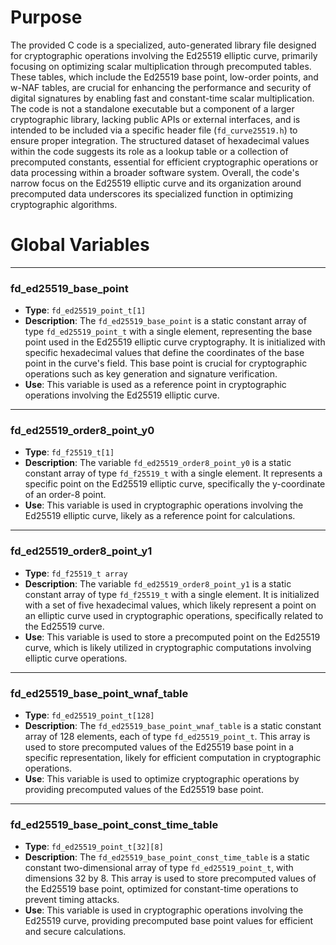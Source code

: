 # Purpose
The provided C code is a specialized, auto-generated library file designed for cryptographic operations involving the Ed25519 elliptic curve, primarily focusing on optimizing scalar multiplication through precomputed tables. These tables, which include the Ed25519 base point, low-order points, and w-NAF tables, are crucial for enhancing the performance and security of digital signatures by enabling fast and constant-time scalar multiplication. The code is not a standalone executable but a component of a larger cryptographic library, lacking public APIs or external interfaces, and is intended to be included via a specific header file (`fd_curve25519.h`) to ensure proper integration. The structured dataset of hexadecimal values within the code suggests its role as a lookup table or a collection of precomputed constants, essential for efficient cryptographic operations or data processing within a broader software system. Overall, the code's narrow focus on the Ed25519 elliptic curve and its organization around precomputed data underscores its specialized function in optimizing cryptographic algorithms.
# Global Variables

---
### fd\_ed25519\_base\_point
- **Type**: `fd_ed25519_point_t[1]`
- **Description**: The `fd_ed25519_base_point` is a static constant array of type `fd_ed25519_point_t` with a single element, representing the base point used in the Ed25519 elliptic curve cryptography. It is initialized with specific hexadecimal values that define the coordinates of the base point in the curve's field. This base point is crucial for cryptographic operations such as key generation and signature verification.
- **Use**: This variable is used as a reference point in cryptographic operations involving the Ed25519 elliptic curve.


---
### fd\_ed25519\_order8\_point\_y0
- **Type**: `fd_f25519_t[1]`
- **Description**: The variable `fd_ed25519_order8_point_y0` is a static constant array of type `fd_f25519_t` with a single element. It represents a specific point on the Ed25519 elliptic curve, specifically the y-coordinate of an order-8 point.
- **Use**: This variable is used in cryptographic operations involving the Ed25519 elliptic curve, likely as a reference point for calculations.


---
### fd\_ed25519\_order8\_point\_y1
- **Type**: `fd_f25519_t array`
- **Description**: The variable `fd_ed25519_order8_point_y1` is a static constant array of type `fd_f25519_t` with a single element. It is initialized with a set of five hexadecimal values, which likely represent a point on an elliptic curve used in cryptographic operations, specifically related to the Ed25519 curve.
- **Use**: This variable is used to store a precomputed point on the Ed25519 curve, which is likely utilized in cryptographic computations involving elliptic curve operations.


---
### fd\_ed25519\_base\_point\_wnaf\_table
- **Type**: `fd_ed25519_point_t[128]`
- **Description**: The `fd_ed25519_base_point_wnaf_table` is a static constant array of 128 elements, each of type `fd_ed25519_point_t`. This array is used to store precomputed values of the Ed25519 base point in a specific representation, likely for efficient computation in cryptographic operations.
- **Use**: This variable is used to optimize cryptographic operations by providing precomputed values of the Ed25519 base point.


---
### fd\_ed25519\_base\_point\_const\_time\_table
- **Type**: ``fd_ed25519_point_t[32][8]``
- **Description**: The `fd_ed25519_base_point_const_time_table` is a static constant two-dimensional array of type `fd_ed25519_point_t`, with dimensions 32 by 8. This array is used to store precomputed values of the Ed25519 base point, optimized for constant-time operations to prevent timing attacks.
- **Use**: This variable is used in cryptographic operations involving the Ed25519 curve, providing precomputed base point values for efficient and secure calculations.


